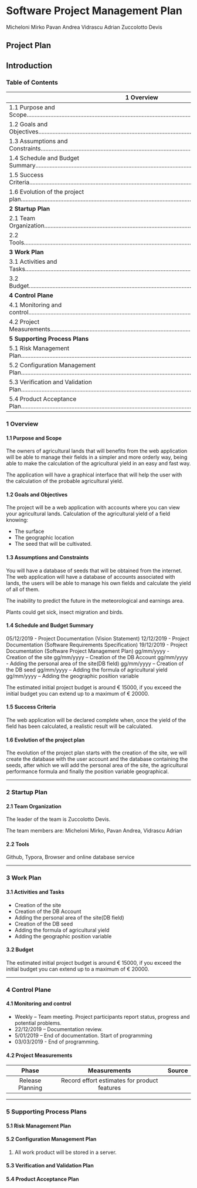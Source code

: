 # Software Project Management Plan

Micheloni Mirko        Pavan Andrea        Vidrascu Adrian        Zuccolotto Devis

## Project Plan

## Introduction

### Table of Contents
| 1 Overview                                                   |
| ------------------------------------------------------------ |
| 1.1 Purpose and Scope............................................................................................................................................. |
| 1.2 Goals and Objectives.......................................................................................................................................... |
| 1.3  Assumptions and Constraints.......................................................................................................................... |
| 1.4 Schedule and Budget Summary........................................................................................................................ |
| 1.5 Success Criteria................................................................................................................................................... |
| 1.6 Evolution of the project plan............................................................................................................................. |
| **2** **Startup Plan**                                       |
| 2.1        Team Organization....................................................................................................................................... |
| 2.2        Tools............................................................................................................................................................... |
| **3** **Work Plan**                                          |
| 3.1        Activities and Tasks...................................................................................................................................... |
| 3.2        Budget........................................................................................................................................................... |
| **4** **Control Plane**                                      |
| 4.1        Monitoring and control............................................................................................................................... |
| 4.2        Project Measurements................................................................................................................................ |
| **5** **Supporting Process Plans**                           |
| 5.1        Risk Management Plan................................................................................................................................ |
| 5.2       Configuration Management Plan................................................................................................................ |
| 5.3       Verification and Validation Plan.................................................................................................................. |
| 5.4       Product Acceptance Plan............................................................................................................................. |

### 1 Overview

#### 1.1 Purpose and Scope

The owners of agricultural lands that will benefits from the web application will be able to manage their fields in a simpler and more orderly way, being able to make the calculation of the agricultural yield in an easy and fast way.

The application will have a graphical interface that will help the user with the calculation of the probable agricultural yield.

#### 1.2 Goals and Objectives

The project will be a web application with accounts where you can view your agricultural lands.    Calculation of the agricultural yield of a field knowing: 

- The surface 
- The geographic location 
- The seed that will be cultivated.

#### 1.3 Assumptions and Constraints

You will have a database of seeds that will be obtained from the internet. The web application will have a database of accounts associated with lands, the users will be able to manage his own fields and calculate the yield of all of them.

The inability to predict the future in the meteorological and earnings area.

Plants could get sick, insect migration and birds.

#### 1.4 Schedule and Budget Summary

05/12/2019 - Project Documentation (Vision Statement) 
12/12/2019 - Project Documentation (Software Requirements Specification) 
19/12/2019 - Project Documentation (Software Project Management Plan)                                             gg/mm/yyyy - Creation of the site
gg/mm/yyyy – Creation of the DB Account
gg/mm/yyyy - Adding the personal area of the site(DB field)
gg/mm/yyyy – Creation of the DB seed
gg/mm/yyyy – Adding the formula of agricultural yield 
gg/mm/yyyy – Adding the geographic position variable

The estimated initial project budget is around € 15000, if you exceed the initial budget you can extend up to a maximum of € 20000.

#### 1.5 Success Criteria

The web application will be declared complete when, once the yield of the field has been calculated, a realistic result will be calculated.

#### 1.6 Evolution of the project plan

The evolution of the project plan starts with the creation of the site, we will create the database with the user account and the database containing the seeds, after which we will add the personal area of the site, the agricultural performance formula and finally the position variable geographical.

___________

### 2 Startup Plan 

#### 2.1 Team Organization

The leader of the team is Zuccolotto Devis.

The team members are: Micheloni Mirko, Pavan Andrea, Vidrascu Adrian

#### 2.2 Tools

Github, Typora, Browser and online database service

__________

### 3 Work Plan

#### 3.1 Activities and Tasks

- Creation of the site
- Creation of the DB Account
- Adding the personal area of the site(DB field)
- Creation of the DB seed
- Adding the formula of agricultural yield 
- Adding the geographic position variable

#### 3.2 Budget

The estimated initial project budget is around € 15000, if you exceed the initial budget you can extend up to a maximum of € 20000.

__________

### 4 Control Plane

#### 4.1 Monitoring and control

- Weekly      –  Team meeting. Project participants report status, progress and potential problems.
- 22/12/2019   –   Documentation review.
- 5/01/2019   –   End of documentation. Start of programming
- 03/03/2019   -   End of programming.

#### 4.2 Project Measurements

|      Phase       |                 Measurements                 | Source |
| :--------------: | :------------------------------------------: | :----: |
| Release Planning | Record effort estimates for product features |        |

______

### 5 Supporting Process Plans

#### 5.1 Risk Management Plan

#### 5.2 Configuration Management Plan

1. All work product will be stored in a server.

#### 5.3 Verification and Validation Plan

#### 5.4 Product Acceptance Plan
